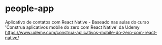# people-app
Aplicativo de contatos com React Native - Baseado nas aulas do curso 'Construa aplicativos mobile do zero com React Native' da Udemy
https://www.udemy.com/construa-aplicativos-mobile-do-zero-com-react-native/
